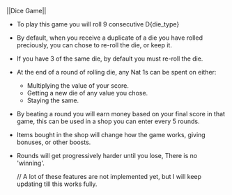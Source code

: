 ||Dice Game||
- To play this game you will roll 9 consecutive D{die_type}
- By default, when you receive a duplicate of a die you have rolled preciously, you can chose to re-roll the die, or keep it.
- If you have 3 of the same die, by default you must re-roll the die.
  
- At the end of a round of rolling die, any Nat 1s can be spent on either:
  - Multiplying the value of your score.
  - Getting a new die of any value you chose.
  - Staying the same.

- By beating a round you will earn money based on your final score in that game, this can be used in a shop you can enter every 5 rounds.
- Items bought in the shop will change how the game works, giving bonuses, or other boosts.
- Rounds will get progressively harder until you lose, There is no 'winning'.

  // A lot of these features are not implemented yet, but I will keep updating till this works fully.
